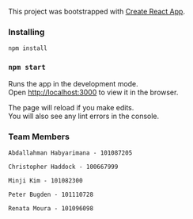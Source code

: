 This project was bootstrapped with [Create React App](https://github.com/facebook/create-react-app).

### Installing

```
npm install
```

### `npm start`

Runs the app in the development mode.<br>
Open [http://localhost:3000](http://localhost:3000) to view it in the browser.

The page will reload if you make edits.<br>
You will also see any lint errors in the console.

### Team Members


```
Abdallahman Habyarimana - 101087205

Christopher Haddock - 100667999

Minji Kim - 101082300

Peter Bugden - 101110728

Renata Moura - 101096098
```